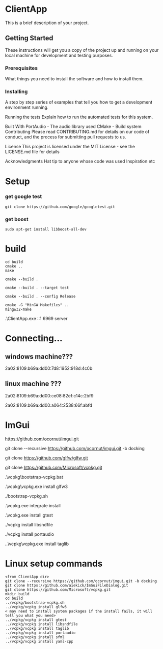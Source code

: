 # ClientApp

This is a brief description of your project.

## Getting Started

These instructions will get you a copy of the project up and running on your local machine for development and testing purposes.

### Prerequisites

What things you need to install the software and how to install them.

<!-- Installing -->

### Installing

A step by step series of examples that tell you how to get a development environment running.

Running the tests
Explain how to run the automated tests for this system.

Built With
PortAudio - The audio library used
CMake - Build system
Contributing
Please read CONTRIBUTING.md for details on our code of conduct, and the process for submitting pull requests to us.

License
This project is licensed under the MIT License - see the LICENSE.md file for details

Acknowledgments
Hat tip to anyone whose code was used
Inspiration
etc

# Setup

### get google test

```
git clone https://github.com/google/googletest.git
```

### get boost

```
sudo apt-get install libboost-all-dev
```

# build

```
cd build
cmake ..
make
```

```
cmake --build .
```

```
cmake --build . --target test
```

```
cmake --build . --config Release
```

```
cmake -G "MinGW Makefiles" ..
mingw32-make

```

.\ClientApp.exe ::1 6969 server

# Connecting...

## windows machine???

2a02:8109:b69a:dd00:7d8:1952:918d:4c0b

## linux machine ???

2a02:8109:b69a:dd00:ce08:82ef:c14c:2bf9

2a02:8109:b69a:dd00:a064:2538:66f:abfd

# ImGui

https://github.com/ocornut/imgui.git

git clone --recursive https://github.com/ocornut/imgui.git -b docking

git clone https://github.com/glfw/glfw.git

git clone https://github.com/Microsoft/vcpkg.git

.\vcpkg\bootstrap-vcpkg.bat

.\vcpkg\vcpkg.exe install glfw3

./bootstrap-vcpkg.sh

.\vcpkg.exe integrate install

.\vcpkg.exe install gtest

./vcpkg install libsndfile

./vcpkg install portaudio

..\vcpkg\vcpkg.exe install taglib

# Linux setup commands
```
<from ClientApp dir>
git clone --recursive https://github.com/ocornut/imgui.git -b docking
git clone https://github.com/aiekick/ImGuiFileDialog.git
git clone https://github.com/Microsoft/vcpkg.git
mkdir build
cd build
../vcpkg/bootstrap-vcpkg.sh
../vcpkg/vcpkg install glfw3
< may need to install system packages if the install fails, it will tell you what you need>
../vcpkg/vcpkg install gtest
../vcpkg/vcpkg install libsndfile
../vcpkg/vcpkg install taglib
../vcpkg/vcpkg install portaudio
../vcpkg/vcpkg install sfml
../vcpkg/vcpkg install yaml-cpp
```